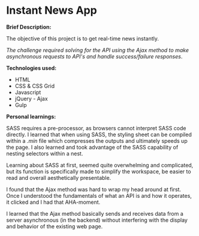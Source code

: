 # Instant News App

**Brief Description:**

The objective of this project is to get real-time news instantly.

_The challenge required solving for the API using the Ajax method to make asynchronous requests to API's and handle success/failure responses_.

**Technologies used:**

- HTML
- CSS & CSS Grid
- Javascript
- jQuery - Ajax
- Gulp

**Personal learnings:**

SASS requires a pre-processor, as browsers cannot interpret SASS code directly. I learned that when using SASS, the styling sheet can be compiled within a _.min_ file which compresses the outputs and ultimately speeds up the page. I also learned and took advantage of the SASS capability of nesting selectors within a nest.

Learning about SASS at first, seemed quite overwhelming and complicated, but its function is specifically made to simplify the workspace, be easier to read and overall aesthetically presentable.

I found that the Ajax method was hard to wrap my head around at first.
Once I understood the fundamentals of what an API is and how it operates, it clicked and I had that AHA-moment.

I learned that the Ajax method basically sends and receives data from a server asynchronous (in the backend) without interfering with the display and behavior of the existing web page.

<!-- More on css grid -->
